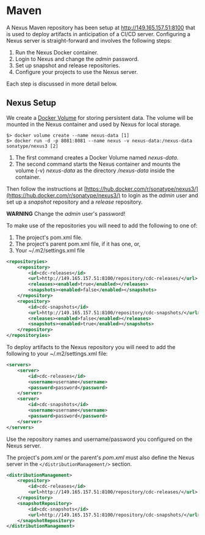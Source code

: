 # Maven

A Nexus Maven repository has been setup at http://149.165.157.51:8100 that is used to deploy artifacts in anticipation of a CI/CD server. Configuring a Nexus server is straight-forward and involves the following steps:

1. Run the Nexus Docker container.
1. Login to Nexus and change the *admin* password.
1. Set up snapshot and release repositories.
1. Configure your projects to use the Nexus server.

Each step is discussed in more detail below.

## Nexus Setup

We create a [Docker Volume](https://docs.docker.com/storage/volumes/) for storing persistent data.  The volume will be mounted in the Nexus container and used by Nexus for local storage.

```
$> docker volume create --name nexus-data [1]
$> docker run -d -p 8081:8081 --name nexus -v nexus-data:/nexus-data sonatype/nexus3 [2]
```

1. The first command creates a Docker Volume named *nexus-data*.
1. The second command starts the Nexus container and mounts the volume (-v) *nexus-data* as the directory */nexus-data* inside the container.

Then follow the instructions at [https://hub.docker.com/r/sonatype/nexus3/](https://hub.docker.com/r/sonatype/nexus3/) to login as the *admin* user and set up a *snapshot* repository and a *release* repository. 

**WARNING** Change the *admin* user's password!

To make use of the repositories you will need to add the following to one of:

1. The project's pom.xml file.
1. The project's parent pom.xml file, if it has one, or,
1. Your ~/.m2/settings.xml file

```xml
<repositoryies>
    <repository>
        <id>cdc-releases</id>
        <url>http://149.165.157.51:8100/repository/cdc-releases/</url>
        <releases><enabled>true</enabled></releases>
        <snapshots><enabled>false</enabled></snapshots>
    </repository>
    <repository>
        <id>cdc-snapshots</id>
        <url>http://149.165.157.51:8100/repository/cdc-snapshots/</url>
        <releases><enabled>false</enabled></releases>
        <snapshots><enabled>true</enabled></snapshots>
    </repository>
</repositoryies>
```

To deploy artifacts to the Nexus repository you will need to add the following to your ~/.m2/settings.xml file:

```xml
<servers>
    <server>
    	<id>cdc-releases</id>
    	<username>username</username>
    	<password>password</password>
    </server>
    <server>
    	<id>cdc-snapshots</id>
    	<username>username</username>
    	<password>password</password>
    </server>
</servers>
```
Use the repository names and username/password you configured on the Nexus server.

The project's *pom.xml* or the parent's *pom.xml* must also define the Nexus server in the `</distributionManagement/>` section.

```xml
<distributionManagement>
    <repository>
        <id>cdc-releases</id>
        <url>http://149.165.157.51:8100/repository/cdc-releases/</url>
    </repository>
    <snapshotRepository>
        <id>cdc-snapshots</id>
        <url>http://149.165.157.51:8100/repository/cdc-snapshots/</url>
    </snapshotRepository>
</distributionManagement>
```